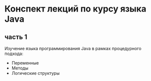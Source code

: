 # Конспект лекций по курсу языка Java
## часть 1

Изучение языка программирования Java в рамках процедурного подхода:

* Переменные
* Методы
* Логические структуры